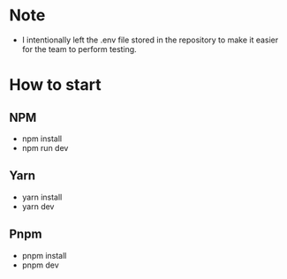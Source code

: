 # Note
- I intentionally left the .env file stored in the repository to make it easier for the team to perform testing.

# How to start 
## NPM
- npm install
- npm run dev

## Yarn
- yarn install
- yarn dev

## Pnpm
- pnpm install
- pnpm dev
